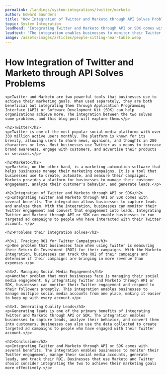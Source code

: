 ```yaml
---
permalink: /landings/system-integrations/twitter/marketo
author: Edward Saunders
title: "How Integration of Twitter and Marketo through API Solves Problems"
topic: System Integration
leadhead: "Integrating Twitter and Marketo through API or SDK comes with several benefits"
leadtext: "The integration enables businesses to monitor their Twitter engagement, manage their social media accounts, generate leads, and track their ROI. Businesses that use Marketo and Twitter should consider integrating the two to achieve their marketing goals more effectively."
image: /assets/images/articles/people-sitting-near-table.webp
---
```

<div class="arttext">	<h1>How Integration of Twitter and Marketo through API Solves Problems</h1>

	<p>Twitter and Marketo are two powerful tools that businesses use to achieve their marketing goals. When used separately, they are both beneficial but integrating them through Application Programming Interface (API) or Software Development Kit (SDK) can help organizations achieve more. The integration between the two solves some problems, and this blog post will explore them.</p>

	<h2>Twitter</h2>
	<p>Twitter is one of the most popular social media platforms with over 330 million active users monthly. The platform is known for its brevity, allowing users to share news, opinions, and thoughts in 280 characters or less. Most businesses use Twitter as a means to increase brand awareness, engage with customers, and advertise their products or services.</p>

	<h2>Marketo</h2>
	<p>Marketo, on the other hand, is a marketing automation software that helps businesses manage their marketing campaigns. It is a tool that businesses use to create, automate, and measure their campaigns. Marketo provides a platform for businesses to manage their customer engagement, analyze their customer's behavior, and generate leads.</p>

	<h2>Integration of Twitter and Marketo through API or SDK</h2>
	<p>Integrating Twitter and Marketo through API or SDK comes with several benefits. The integration allows businesses to capture leads and analyze them. With the integration, businesses can monitor their Twitter engagement and convert that engagement into leads. Integrating Twitter and Marketo through API or SDK can enable businesses to run targeted ad campaigns to people who have interacted with their Twitter account. </p>

	<h2>Problems their integration solves</h2>

	<h3>1. Tracking ROI for Twitter Campaigns</h3>
	<p>One problem that businesses face when using Twitter is measuring their Return On Investment (ROI) for their campaigns. With the Marketo integration, businesses can track the ROI of their campaigns and determine if their campaigns are bringing in more revenue than expenses.</p>

	<h3>2. Managing Social Media Engagement</h3>
	<p>Another problem that most businesses face is managing their social media engagement. By integrating Twitter and Marketo through API or SDK, businesses can monitor their Twitter engagement and respond to their followers promptly. This integration enables businesses to manage multiple social media accounts from one place, making it easier to keep up with every account.</p>

	<h3>3. Generating Quality Leads</h3>
	<p>Generating leads is one of the primary benefits of integrating Twitter and Marketo through API or SDK. The integration enables businesses to capture leads, analyze their behavior, and convert them into customers. Businesses can also use the data collected to create targeted ad campaigns to people who have engaged with their Twitter account.</p>

	<h2>Conclusion</h2>
	<p>Integrating Twitter and Marketo through API or SDK comes with several benefits. The integration enables businesses to monitor their Twitter engagement, manage their social media accounts, generate leads, and track their ROI. Businesses that use Marketo and Twitter should consider integrating the two to achieve their marketing goals more effectively.</p>

</div>